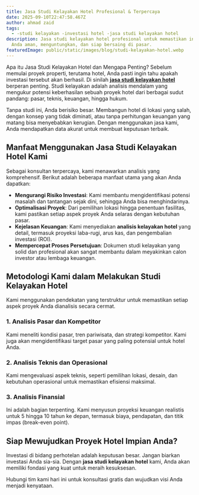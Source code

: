 ```yaml
---
title: Jasa Studi Kelayakan Hotel Profesional & Terpercaya
date: 2025-09-10T22:47:58.467Z
author: ahmad zaid
tags:
  - -studi kelayakan -investasi hotel -jasa studi kelayakan hotel
description: Jasa studi kelayakan hotel profesional untuk memastikan investasi
  Anda aman, menguntungkan, dan siap bersaing di pasar.
featuredImage: public/static/images/blog/studi-kelayakan-hotel.webp
---
```

Apa itu Jasa Studi Kelayakan Hotel dan Mengapa Penting? Sebelum memulai proyek properti, terutama hotel, Anda pasti ingin tahu apakah investasi tersebut akan berhasil. Di sinilah **[jasa studi kelayakan hotel](http://jayakonsultanbisnis.com/)** berperan penting. Studi kelayakan adalah analisis mendalam yang mengukur potensi keberhasilan sebuah proyek hotel dari berbagai sudut pandang: pasar, teknis, keuangan, hingga hukum.

Tanpa studi ini, Anda berisiko besar. Membangun hotel di lokasi yang salah, dengan konsep yang tidak diminati, atau tanpa perhitungan keuangan yang matang bisa menyebabkan kerugian. Dengan menggunakan jasa kami, Anda mendapatkan data akurat untuk membuat keputusan terbaik.

## Manfaat Menggunakan Jasa Studi Kelayakan Hotel Kami

Sebagai konsultan terpercaya, kami menawarkan analisis yang komprehensif. Berikut adalah beberapa manfaat utama yang akan Anda dapatkan:

* **Mengurangi Risiko Investasi**: Kami membantu mengidentifikasi potensi masalah dan tantangan sejak dini, sehingga Anda bisa menghindarinya.
* **Optimalisasi Proyek**: Dari pemilihan lokasi hingga penentuan fasilitas, kami pastikan setiap aspek proyek Anda selaras dengan kebutuhan pasar.
* **Kejelasan Keuangan**: Kami menyediakan **analisis kelayakan hotel** yang detail, termasuk proyeksi laba-rugi, arus kas, dan pengembalian investasi (ROI).
* **Mempercepat Proses Persetujuan**: Dokumen studi kelayakan yang solid dan profesional akan sangat membantu dalam meyakinkan calon investor atau lembaga keuangan.

## Metodologi Kami dalam Melakukan Studi Kelayakan Hotel

Kami menggunakan pendekatan yang terstruktur untuk memastikan setiap aspek proyek Anda dianalisis secara cermat.

### 1. Analisis Pasar dan Kompetitor

Kami meneliti kondisi pasar, tren pariwisata, dan strategi kompetitor. Kami juga akan mengidentifikasi target pasar yang paling potensial untuk hotel Anda.

### 2. Analisis Teknis dan Operasional

Kami mengevaluasi aspek teknis, seperti pemilihan lokasi, desain, dan kebutuhan operasional untuk memastikan efisiensi maksimal.

### 3. Analisis Finansial

Ini adalah bagian terpenting. Kami menyusun proyeksi keuangan realistis untuk 5 hingga 10 tahun ke depan, termasuk biaya, pendapatan, dan titik impas (break-even point).

## Siap Mewujudkan Proyek Hotel Impian Anda?

Investasi di bidang perhotelan adalah keputusan besar. Jangan biarkan investasi Anda sia-sia. Dengan **jasa studi kelayakan hotel** kami, Anda akan memiliki fondasi yang kuat untuk meraih kesuksesan.

Hubungi tim kami hari ini untuk konsultasi gratis dan wujudkan visi Anda menjadi kenyataan.